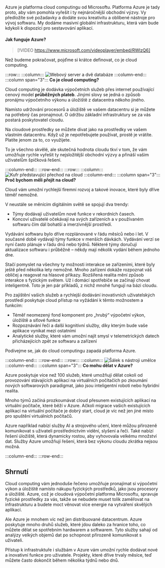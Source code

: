 Azure je platforma cloud computingu od Microsoftu. Platforma Azure je tady proto, aby vám pomohla vyřešit i ty nejnáročnější obchodní výzvy. Vy předložíte své požadavky a dodáte svou kreativitu a oblíbené nástroje pro vývoj softwaru. My dodáme masivní globální infrastrukturu, která vám bude kdykoli k dispozici pro sestavování aplikací.

#### <a name="how-does-azure-work"></a>Jak funguje Azure?

> [!VIDEO https://www.microsoft.com/videoplayer/embed/RWlzQ6]

Než budeme pokračovat, pojďme si krátce definovat, co je cloud computing.

:::row:::
  :::column:::
    ![Webový server a dvě databáze](../media/2-cloud-computing.png)
  :::column-end:::
    :::column span="3":::
**Co je cloud computing?**

Cloud computing je dodávka výpočetních služeb přes internet používající cenový model **průběžných plateb**. Jinými slovy se jedná o způsob pronájmu výpočetního výkonu a úložiště z datacentra někoho jiného.

Namísto udržování procesorů a úložiště ve vašem datacentru si je můžete na potřebný čas pronajmout. O údržbu základní infrastruktury se za vás postará poskytovatel cloudu.

Na cloudové prostředky se můžete dívat jako na prostředky ve vašem vlastním datacentru. Když už je nepotřebujete používat, prostě je vrátíte. Platíte jenom za to, co využijete.

To je všechno skvělé, ale skutečná hodnota cloudu tkví v tom, že vám umožňuje rychle vyřešit ty nejsložitější obchodní výzvy a přináší vašim uživatelům špičková řešení.

  :::column-end:::
:::row-end:::
:::row:::
  :::column:::
    ![Kufr představující přechod na cloud](../media/2-why-cloud.png)
  :::column-end:::
    :::column span="3":::
**Proč bychom měli přejít na cloud?**

Cloud vám umožní rychlejší firemní rozvoj a takové inovace, které byly dříve téměř nemožné.

V neustále se měnícím digitálním světě se spojují dva trendy:

* Týmy dodávají uživatelům nové funkce v rekordních časech.
* Koncoví uživatelé očekávají na svých zařízeních a v používaném softwaru čím dál bohatší a imerzivnější prostředí.

Vydávání softwaru bylo dříve rozplánované v řádu měsíců nebo i let. V současné době vydávají týmy funkce v menších dávkách. Vydávání verzí se nyní často plánuje v řádu dnů nebo týdnů. Některé týmy doručují aktualizace softwaru i průběžně – někdy mají několik vydání během jednoho dne.

Stačí pomyslet na všechny ty možnosti interakce se zařízeními, které byly ještě před několika lety nemožné. Mnoho zařízení dokáže rozpoznat váš obličej a reagovat na hlasové příkazy. Rozšířená realita mění způsob interakce s fyzickým světem. Už i domácí spotřebiče se začínají chovat inteligentně. Toto je jen pár příkladů, z nichž mnohé fungují na bázi cloudu.

Pro zajištění vašich služeb a rychlejší dodávání inovativních uživatelských prostředí poskytuje cloud přístup na vyžádání k těmto možnostem a funkcím:

* Téměř neomezený fond komponent pro „hrubý“ výpočetní výkon, úložiště a síťové funkce
* Rozpoznávání řeči a další kognitivní služby, díky kterým bude vaše aplikace vynikat mezi ostatními
* Analytické služby, které vám umožní najít smysl v telemetrických datech přicházejících zpět ze softwaru a zařízení

Podívejme se, jak do cloud computingu zapadá platforma Azure.

  :::column-end:::
:::row-end:::
:::row:::
  :::column:::
    ![Šálek s nástroji umělce](../media/2-azure.png)
  :::column-end:::
    :::column span="3":::
**Co mohu dělat v Azure?**

Azure poskytuje více než 100 služeb, které umožňují dělat cokoli od provozování stávajících aplikací na virtuálních počítačích po zkoumání nových softwarových paradigmat, jako jsou inteligentní roboti nebo hybridní realita.

Mnoho týmů začíná prozkoumávat cloud přesunem existujících aplikací na virtuální počítače, které běží v Azure. Ačkoli migrace vašich existujících aplikací na virtuální počítače je dobrý start, cloud je víc než jen jiné místo pro spuštění virtuálních počítačů.

Azure například nabízí služby AI a strojového učení, které můžou přirozeně komunikovat s uživateli prostřednictvím vidění, slyšení a řeči. Také nabízí řešení úložiště, která dynamicky rostou, aby vyhovovala velkému množství dat. Služby Azure umožňují řešení, která bez výkonu cloudu zkrátka nejsou možná.

  :::column-end:::
:::row-end:::

## <a name="summary"></a>Shrnutí

Cloud computing vám jednoduše řečeno umožňuje pronajímat si výpočetní výkon a úložiště namísto nákupu fyzických prostředků, jako jsou procesory a úložiště. Azure, což je cloudová výpočetní platforma Microsoftu, spravuje fyzické prostředky za vás, takže se nebudete muset tolik zaměřovat na infrastrukturu a budete moct věnovat více energie na vytváření skvělých aplikací.

Ale Azure je mnohem víc než jen distribuované datacentrum. Azure poskytuje mnoho druhů služeb, které jdou daleko za hranice toho, co můžete dělat se spotřebním hardwarem a softwarem. Tyto služby sahají od analýzy velkých objemů dat po schopnost přirozeně komunikovat s uživateli.

Přístup k infrastruktuře i službám v Azure vám umožní rychle dodávat nové a inovativní funkce pro uživatele. Projekty, které dříve trvaly měsíce, teď můžete často dokončit během několika týdnů nebo dnů.
